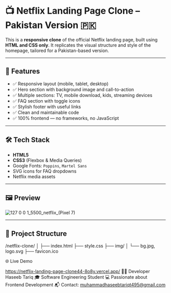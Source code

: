 # 📺 Netflix Landing Page Clone – Pakistan Version 🇵🇰

This is a **responsive clone** of the official Netflix landing page, built using **HTML and CSS only**. It replicates the visual structure and style of the homepage, tailored for a Pakistan-based version.

---

## 🔧 Features

- ✅ Responsive layout (mobile, tablet, desktop)
- ✅ Hero section with background image and call-to-action
- ✅ Multiple sections: TV, mobile download, kids, streaming devices
- ✅ FAQ section with toggle icons
- ✅ Stylish footer with useful links
- ✅ Clean and maintainable code
- ✅ 100% frontend — no frameworks, no JavaScript

---

## 🛠️ Tech Stack

- **HTML5**
- **CSS3** (Flexbox & Media Queries)
- Google Fonts: `Poppins`, `Martel Sans`
- SVG icons for FAQ dropdowns
- Netflix media assets

---

## 🖼️ Preview

![127 0 0 1_5500_netflix_(Pixel 7)](https://github.com/user-attachments/assets/be062f2c-d42c-48aa-bf70-bc04ef88846e)



---

## 📁 Project Structure
/netflix-clone/
│
├── index.html
├── style.css
├── img/
│ └── bg.jpg, logo.svg
├── favicon.ico


🌐 Live Demo

https://netflix-landing-page-clone44-8o8y.vercel.app/
👨‍💻 Developer
Haseeb Tariq
🎓 Software Engineering Student
💻 Passionate about Frontend Development
📬 Contact: muhammadhaseebtariqt495@gmail.com

